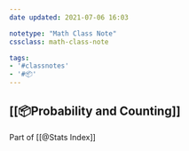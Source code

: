 ```yaml
---
date updated: 2021-07-06 16:03

notetype: "Math Class Note"
cssclass: math-class-note

tags: 
- '#classnotes'
- '#📦'
---
```


## [[📦Probability and Counting]]
Part of [[@Stats Index]]

